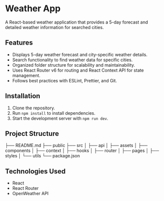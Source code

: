 # Weather App

A React-based weather application that provides a 5-day forecast and detailed weather information for searched cities.

## Features

- Displays 5-day weather forecast and city-specific weather details.
- Search functionality to find weather data for specific cities.
- Organized folder structure for scalability and maintainability.
- Uses React Router v6 for routing and React Context API for state management.
- Follows best practices with ESLint, Prettier, and Git.

## Installation

1. Clone the repository.
2. Run `npm install` to install dependencies.
3. Start the development server with `npm run dev`.

## Project Structure

├── README.md
├── public
├── src
│ ├── api
│ ├── assets
│ ├── components
│ ├── context
│ ├── hooks
│ ├── router
│ ├── pages
│ ├── styles
│ └── utils
└── package.json

## Technologies Used

- React
- React Router
- OpenWeather API
